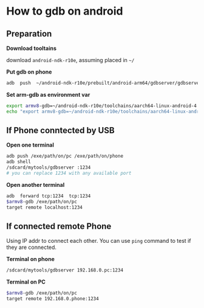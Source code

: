 # How to gdb on android
## Preparation
**Download tooltains**

download `android-ndk-r10e`, assuming placed in `~/`

**Put gdb on phone**

```bash
adb  push  ~/android-ndk-r10e/prebuilt/android-arm64/gdbserver/gdbserver  /sdcard/mytools
```

**Set arm-gdb as environment var**

```bash
export armv8-gdb=~/android-ndk-r10e/toolchains/aarch64-linux-android-4.9/prebuilt/linux-x86_64/bin/aarch64-linux-android-gdb
echo "export armv8-gdb=~/android-ndk-r10e/toolchains/aarch64-linux-android-4.9/prebuilt/linux-x86_64/bin/aarch64-linux-android-gdb" >> ~/.profile
```

## If Phone conntected by USB

**Open one terminal**

```bash
adb push /exe/path/on/pc /exe/path/on/phone
adb shell
/sdcard/mytools/gdbserver :1234 
# you can replace 1234 with any available port
```

**Open another terminal**

```bash
adb  forward tcp:1234  tcp:1234
$armv8-gdb /exe/path/on/pc
target remote localhost:1234
```

## If connected remote Phone

Using IP addr to connect each other.
You can use `ping` command to test if they are connected.

**Terminal on phone**
```bash
/sdcard/mytools/gdbserver 192.168.0.pc:1234 
```

**Terminal on PC**

```bash
$armv8-gdb /exe/path/on/pc
target remote 192.168.0.phone:1234
```











